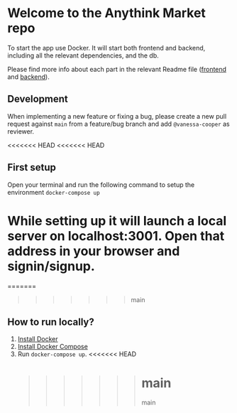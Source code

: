 # Welcome to the Anythink Market repo

To start the app use Docker. It will start both frontend and backend, including all the relevant dependencies, and the db.

Please find more info about each part in the relevant Readme file ([frontend](frontend/readme.md) and [backend](backend/README.md)).

## Development

When implementing a new feature or fixing a bug, please create a new pull request against `main` from a feature/bug branch and add `@vanessa-cooper` as reviewer.

<<<<<<< HEAD
<<<<<<< HEAD

## First setup

Open your terminal and run the following command to setup the environment
`docker-compose up`

# While setting up it will launch a local server on localhost:3001. Open that address in your browser and signin/signup.

=======

> > > > > > > main

## How to run locally?

1. [Install Docker](https://docs.docker.com/get-docker/)
2. [Install Docker Compose](https://docs.docker.com/compose/install/)
3. Run `docker-compose up`.
   <<<<<<< HEAD
   > > > > > > > # main
   > > > > > > >
   > > > > > > > main
